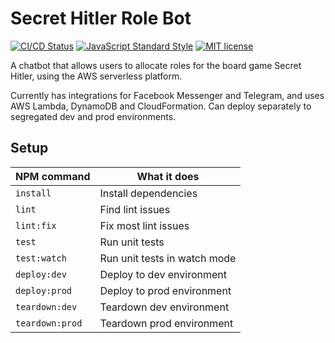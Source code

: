 # Secret Hitler Role Bot

[![CI/CD Status](https://github.com/domdomegg/shrolebot/workflows/CI/CD/badge.svg)](https://github.com/domdomegg/shrolebot/actions?workflow=CI/CD)
[![JavaScript Standard Style](https://img.shields.io/badge/code_style-standard-brightgreen.svg)](https://standardjs.com)
[![MIT license](https://img.shields.io/badge/License-MIT-blue.svg)](https://github.com/domdomegg/shrolebot/blob/master/LICENSE)

A chatbot that allows users to allocate roles for the board game Secret Hitler, using the AWS serverless platform.

Currently has integrations for Facebook Messenger and Telegram, and uses AWS Lambda, DynamoDB and CloudFormation. Can deploy separately to segregated dev and prod environments.

## Setup

| NPM command     | What it does                 |
|-----------------|------------------------------|
| `install`       | Install dependencies         |
| `lint`          | Find lint issues             |
| `lint:fix`      | Fix most lint issues         |
| `test`          | Run unit tests               |
| `test:watch`    | Run unit tests in watch mode |
| `deploy:dev`    | Deploy to dev environment    |
| `deploy:prod`   | Deploy to prod environment   |
| `teardown:dev`  | Teardown dev environment     |
| `teardown:prod` | Teardown prod environment    |